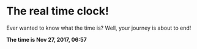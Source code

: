 # The real time clock!

Ever wanted to know what the time is? Well, your journey is about to end!

**The time is Nov 27, 2017, 06:57**